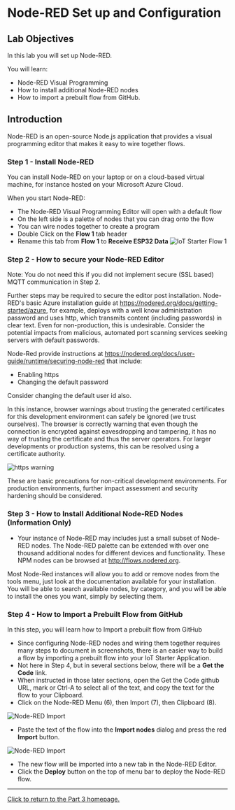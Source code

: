 # Node-RED Set up and Configuration 

## Lab Objectives

In this lab you will set up Node-RED. 

You will learn:

- Node-RED Visual Programming
- How to install additional Node-RED nodes
- How to import a prebuilt flow from GitHub.

## Introduction

Node-RED is an open-source Node.js application that provides a visual programming editor that makes it easy to wire together flows.

### Step 1 - Install Node-RED 

You can install Node-RED on your laptop or on a cloud-based virtual machine, for instance hosted on your Microsoft Azure Cloud.

When you start Node-RED:

- The Node-RED Visual Programming Editor will open with a default flow
- On the left side is a palette of nodes that you can drag onto the flow
- You can wire nodes together to create a program
- Double Click on the **Flow 1** tab header
- Rename this tab from **Flow 1** to **Receive ESP32 Data**
 ![IoT Starter Flow 1](screenshots/Starter-RenameTab.png)

### Step 2 - How to secure your Node-RED Editor

Note: You do not need this if you did not implement secure (SSL based) MQTT communication in Step 2.

Further steps may be required to secure the editor post installation. Node-RED's basic Azure installation guide at <https://nodered.org/docs/getting-started/azure>, for example, deploys with a well know administration password and uses http, which transmits content (including passwords) in clear text.  Even for non-production, this is undesirable.  Consider the potential impacts from malicious, automated port scanning services seeking servers with default passwords.

Node-Red provide instructions at <https://nodered.org/docs/user-guide/runtime/securing-node-red> that include:
- Enabling https
- Changing the default password

Consider changing the default user id also.

In this instance, browser warnings about trusting the generated certificates for this development environment can safely be ignored (we trust ourselves). The browser is correctly warning that even though the connection is encrypted against eavesdropping and tampering, it has no way of trusting the certificate and thus the server operators. For larger developments or production systems, this can be resolved using a certificate authority.

 ![https warning](screenshots/https_warning.png)

These are basic precautions for non-critical development environments.  For production environments, further impact assessment and security hardening should be considered.

### Step 3 - How to Install Additional Node-RED Nodes (Information Only)

- Your instance of Node-RED may includes just a small subset of Node-RED nodes. The Node-RED palette can be extended with over one thousand additional nodes for different devices and functionality. These NPM nodes can be browsed at <http://flows.nodered.org>.

Most Node-Red instances will allow you to add or remove nodes from the tools menu, just look at the documentation available for your installation.
You will be able to search available nodes, by category, and you will be able to install the ones you want, simply by selecting them.

### Step 4 - How to Import a Prebuilt Flow from GitHub

In this step, you will learn how to Import a prebuilt flow from GitHub

- Since configuring Node-RED nodes and wiring them together requires many steps to document in screenshots, there is an easier way to build a flow by importing a prebuilt flow into your IoT Starter Application.
- Not here in Step 4, but in several sections below, there will be a **Get the Code** link.
- When instructed in those later sections, open the Get the Code github URL, mark or Ctrl-A to select all of the text, and copy the text for the flow to your Clipboard.
- Click on the Node-RED Menu (6), then Import (7), then Clipboard (8).

![Node-RED Import](screenshots/Node-RED-Import-a.png)

- Paste the text of the flow into the **Import nodes** dialog and press the red **Import** button.

![Node-RED Import](screenshots/Node-RED-Import-b.png)

- The new flow will be imported into a new tab in the Node-RED Editor.
- Click the **Deploy** button on the top of menu bar to deploy the Node-RED flow.

---

[Click to return to the Part 3 homepage.](https://care-group.github.io/ESP866-IoT-Workshop/docs/part3/)

